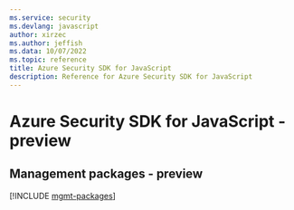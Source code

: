 ```yaml
---
ms.service: security
ms.devlang: javascript
author: xirzec
ms.author: jeffish
ms.data: 10/07/2022
ms.topic: reference
title: Azure Security SDK for JavaScript
description: Reference for Azure Security SDK for JavaScript
---
```

# Azure Security SDK for JavaScript - preview

## Management packages - preview
[!INCLUDE [mgmt-packages](security-mgmt-index.md)]